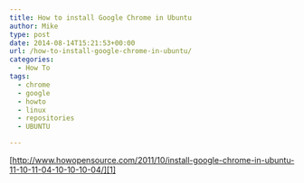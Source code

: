 ```yaml
---
title: How to install Google Chrome in Ubuntu
author: Mike
type: post
date: 2014-08-14T15:21:53+00:00
url: /how-to-install-google-chrome-in-ubuntu/
categories:
  - How To
tags:
  - chrome
  - google
  - howto
  - linux
  - repositories
  - UBUNTU

---
```

[http://www.howopensource.com/2011/10/install-google-chrome-in-ubuntu-11-10-11-04-10-10-10-04/][1]

 [1]: http://www.howopensource.com/2011/10/install-google-chrome-in-ubuntu-11-10-11-04-10-10-10-04/ "http://www.howopensource.com/2011/10/install-google-chrome-in-ubuntu-11-10-11-04-10-10-10-04/"